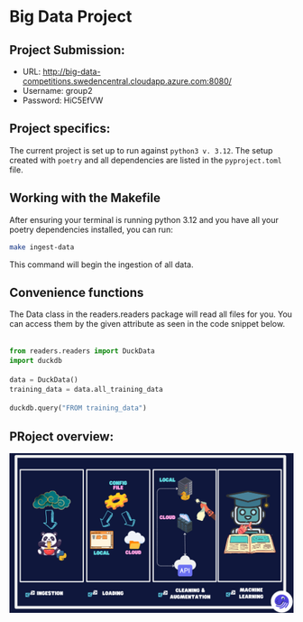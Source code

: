 # Big Data Project 

## Project Submission:
- URL: http://big-data-competitions.swedencentral.cloudapp.azure.com:8080/
- Username: group2
- Password: HiC5EfVW

## Project specifics:

The current project is set up to run against `python3 v. 3.12`.
The setup created with `poetry` and all dependencies are listed in the `pyproject.toml` file.

## Working with the Makefile
After ensuring your terminal is running python 3.12 and you have all your poetry dependencies installed, you can run:

```bash
make ingest-data
```
This command will begin the ingestion of all data.

## Convenience functions

The Data class in the readers.readers package will read all files for you.
You can access them by the given attribute as seen in the code snippet below.

```python

from readers.readers import DuckData
import duckdb

data = DuckData()
training_data = data.all_training_data

duckdb.query("FROM training_data")
```


## PRoject overview:

![project_plan.svg](project_plan.svg)